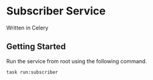 # Subscriber Service

Written in Celery

## Getting Started

Run the service from root using the following command.

```
task run:subscriber
```